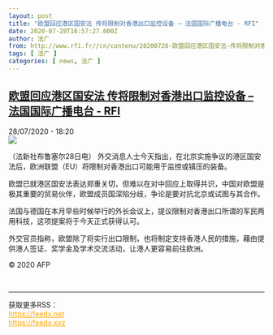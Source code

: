 ```yaml
---
layout: post
title: "欧盟回应港区国安法 传将限制对香港出口监控设备 – 法国国际广播电台 - RFI"
date: 2020-07-28T16:57:27.000Z
author: 法广
from: http://www.rfi.fr//cn/contenu/20200728-欧盟回应港区国安法-传将限制对香港出口监控设备
tags: [ 法广 ]
categories: [ news, 法广 ]
---
```

<!--1595955447000-->
[欧盟回应港区国安法 传将限制对香港出口监控设备 – 法国国际广播电台 - RFI](http://www.rfi.fr//cn/contenu/20200728-%E6%AC%A7%E7%9B%9F%E5%9B%9E%E5%BA%94%E6%B8%AF%E5%8C%BA%E5%9B%BD%E5%AE%89%E6%B3%95-%E4%BC%A0%E5%B0%86%E9%99%90%E5%88%B6%E5%AF%B9%E9%A6%99%E6%B8%AF%E5%87%BA%E5%8F%A3%E7%9B%91%E6%8E%A7%E8%AE%BE%E5%A4%87)
------

<div>
<div>28/07/2020 - 18:20</div><img src="https://s.rfi.fr/media/display/400dc598-d0f1-11ea-b236-005056bf87d6/w:310/p:16x9/int0001b.200729002004.jpg"><div class="t-content__body u-clearfix"><div class="m-interstitial"></div><p>（法新社布鲁塞尔28日电）    外交消息人士今天指出，在北京实施争议的港区国安法后，欧洲联盟（EU）将限制对香港出口可能用于监控或镇压的装备。</p><p>    欧盟已就港区国安法表达郑重关切，但难以在对中回应上取得共识，中国对欧盟是极其重要的贸易伙伴，欧盟成员国深陷分歧，争论是要对抗北京或试图与其合作。</p><p>    法国与德国在本月早些时候举行的外长会议上，提议限制对香港出口所谓的军民两用科技，这项提案将于今天正式获得认可。</p><p>    外交官员指称，欧盟除了将实行出口限制，也将制定支持香港人民的措施，藉由提供港人签证、奖学金及学术交流活动，让港人更容易前往欧洲。</p><p class="t-copyright">© 2020 AFP</p>        </div><br><hr><div>获取更多RSS：<br><a href="https://feedx.net" style="color:orange" target="_blank">https://feedx.net</a> <br><a href="https://feedx.xyz" style="color:orange" target="_blank">https://feedx.xyz</a><br></div>
</div>
